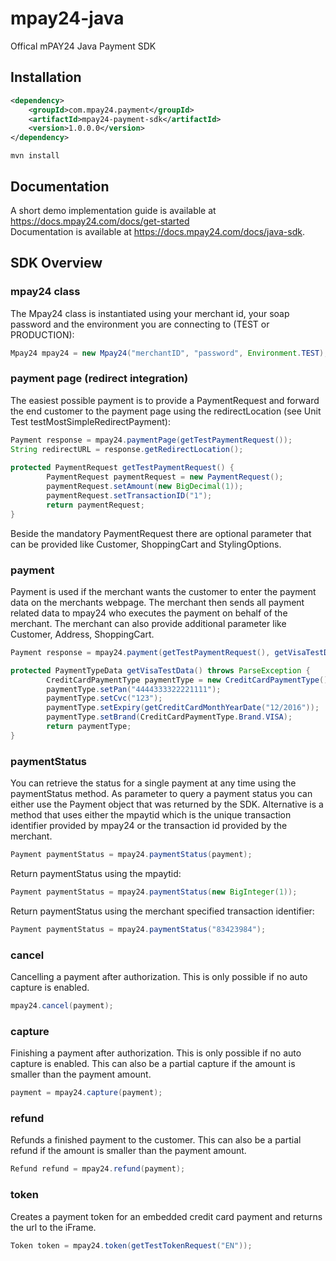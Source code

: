 # mpay24-java
Offical mPAY24 Java Payment SDK

## Installation
```xml
<dependency>
    <groupId>com.mpay24.payment</groupId>
    <artifactId>mpay24-payment-sdk</artifactId>
    <version>1.0.0.0</version>
</dependency>
```

`mvn install`

## Documentation

A short demo implementation guide is available at https://docs.mpay24.com/docs/get-started</br>
Documentation is available at https://docs.mpay24.com/docs/java-sdk.

## SDK Overview
### mpay24 class
The Mpay24 class is instantiated using your merchant id, your soap password and the environment you are connecting to (TEST or PRODUCTION):
```java
Mpay24 mpay24 = new Mpay24("merchantID", "password", Environment.TEST);
```

### payment page (redirect integration)
The easiest possible payment is to provide a PaymentRequest and forward the end customer to the payment page using the redirectLocation (see Unit Test testMostSimpleRedirectPayment):

```java
Payment response = mpay24.paymentPage(getTestPaymentRequest());
String redirectURL = response.getRedirectLocation();
  
protected PaymentRequest getTestPaymentRequest() {
		PaymentRequest paymentRequest = new PaymentRequest();
		paymentRequest.setAmount(new BigDecimal(1));
		paymentRequest.setTransactionID("1");
		return paymentRequest;
}
```
Beside the mandatory PaymentRequest there are optional parameter that can be provided like Customer, ShoppingCart and StylingOptions.

### payment
Payment is used if the merchant wants the customer to enter the payment data on the merchants webpage. The merchant then sends all payment related data to mpay24 who executes the payment on behalf of the merchant. The merchant can also provide additional parameter like Customer, Address, ShoppingCart.

```java
Payment response = mpay24.payment(getTestPaymentRequest(), getVisaTestData());

protected PaymentTypeData getVisaTestData() throws ParseException {
		CreditCardPaymentType paymentType = new CreditCardPaymentType();
		paymentType.setPan("4444333322221111");
		paymentType.setCvc("123");
		paymentType.setExpiry(getCreditCardMonthYearDate("12/2016"));
		paymentType.setBrand(CreditCardPaymentType.Brand.VISA);
		return paymentType;
}
```

### paymentStatus 
You can retrieve the status for a single payment at any time using the paymentStatus method. As parameter to query a payment status you can either use the Payment object that was returned by the SDK.
Alternative is a method that uses either the mpaytid which is the unique transaction identifier provided by mpay24 or the transaction id provided by the merchant.

```java
Payment paymentStatus = mpay24.paymentStatus(payment);
```

Return paymentStatus using the mpaytid:
```java
Payment paymentStatus = mpay24.paymentStatus(new BigInteger(1));
```

Return paymentStatus using the merchant specified transaction identifier:
```java
Payment paymentStatus = mpay24.paymentStatus("83423984");
```

### cancel 
Cancelling a payment after authorization. This is only possible if no auto capture is enabled.

```java
mpay24.cancel(payment);
```

### capture 
Finishing a payment after authorization. This is only possible if no auto capture is enabled. This can also be a partial capture if the amount is smaller than the payment amount.

```java
payment = mpay24.capture(payment);
```

### refund 
Refunds a finished payment to the customer. This can also be a partial refund if the amount is smaller than the payment amount.

```java
Refund refund = mpay24.refund(payment);
```

### token 
Creates a payment token for an embedded credit card payment and returns the url to the iFrame.

```java
Token token = mpay24.token(getTestTokenRequest("EN"));
```
